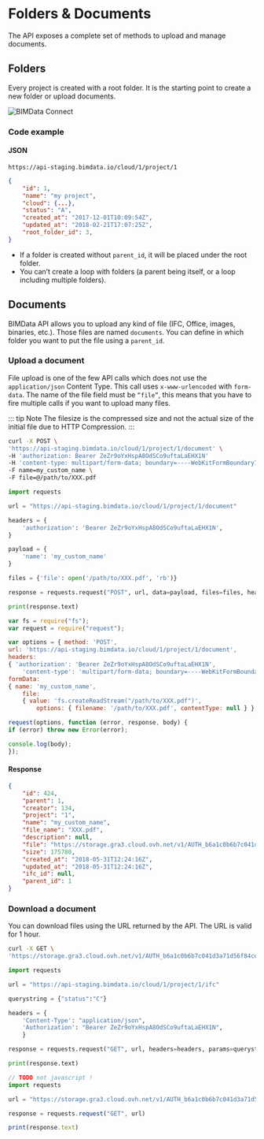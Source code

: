 # Folders & Documents

The API exposes a complete set of methods to upload and manage documents.

## Folders

Every project is created with a root folder. It is the starting point to create a new folder or upload documents.

![BIMData Connect](/assets/img/api/API-folder&document.png)

### Code example

#### JSON

`https://api-staging.bimdata.io/cloud/1/project/1`

```json
{
    "id": 1,
    "name": "my project",
    "cloud": {...},
    "status": "A",
    "created_at": "2017-12-01T10:09:54Z",
    "updated_at": "2018-02-21T17:07:25Z",
    "root_folder_id": 3,
}
```

- If a folder is created without `parent_id`, it will be placed under the root folder.
- You can’t create a loop with folders (a parent being itself, or a loop including multiple folders).

## Documents

BIMData API allows you to upload any kind of file (IFC, Office, images, binaries, etc.). Those files are named `documents`. You can define in which folder you want to put the file using a `parent_id`.

### Upload a document

File upload is one of the few API calls which does not use the `application/json` Content Type. This call uses `x-www-urlencoded` with `form-data`. The name of the file field must be `“file”`, this means that you have to fire multiple calls if you want to upload many files.

::: tip Note
The filesize is the compressed size and not the actual size of the initial file due to HTTP Compression.
:::

<code-group>
<code-block title="cURL">

```bash
curl -X POST \
'https://api-staging.bimdata.io/cloud/1/project/1/document' \
-H 'authorization: Bearer ZeZr9oYxHspA8OdSCo9uftaLaEHX1N'
-H 'content-type: multipart/form-data; boundary=----WebKitFormBoundary7MA4YWxkTrZu0gW' \
-F name=my_custom_name \
-F file=@/path/to/XXX.pdf
```
</code-block >
<code-block title="python">

```python
import requests

url = "https://api-staging.bimdata.io/cloud/1/project/1/document"

headers = {
    'authorization': 'Bearer ZeZr9oYxHspA8OdSCo9uftaLaEHX1N',
}

payload = {
    'name': 'my_custom_name'
}

files = {'file': open('/path/to/XXX.pdf', 'rb')}

response = requests.request("POST", url, data=payload, files=files, headers=headers)

print(response.text)
```
</code-block >
<code-block title="javascript">

```javascript
var fs = require("fs");
var request = require("request");

var options = { method: 'POST',
url: 'https://api-staging.bimdata.io/cloud/1/project/1/document',
headers:
{ 'authorization': 'Bearer ZeZr9oYxHspA8OdSCo9uftaLaEHX1N',
    'content-type': 'multipart/form-data; boundary=----WebKitFormBoundary7MA4YWxkTrZu0gW' },
formData:
{ name: 'my_custom_name',
    file:
    { value: 'fs.createReadStream("/path/to/XXX.pdf")',
        options: { filename: '/path/to/XXX.pdf', contentType: null } } } };

request(options, function (error, response, body) {
if (error) throw new Error(error);

console.log(body);
});
```
</code-block >
</code-group>

#### Response

```json
{
    "id": 424,
    "parent": 1,
    "creator": 134,
    "project": "1",
    "name": "my_custom_name",
    "file_name": "XXX.pdf",
    "description": null,
    "file": "https://storage.gra3.cloud.ovh.net/v1/AUTH_b6a1c0b6b7c041d3a71d56f84ce25102/bimdata-staging-dev/cloud_1/project_1/XXX.pdf?temp_url_sig=311d34059bbebc87cd7f37de244bb6b62d114679&temp_url_expires=1527771256",
    "size": 175780,
    "created_at": "2018-05-31T12:24:16Z",
    "updated_at": "2018-05-31T12:24:16Z",
    "ifc_id": null,
    "parent_id": 1
}
```

### Download a document

You can download files using the URL returned by the API. The URL is valid for 1 hour.

<code-group>
<code-block title="cURL">

```bash
curl -X GET \
'https://storage.gra3.cloud.ovh.net/v1/AUTH_b6a1c0b6b7c041d3a71d56f84ce25102/bimdata-staging-dev/cloud_1/project_1/XXX.pdf?temp_url_sig=311d34059bbebc87cd7f37de244bb6b62d114679&temp_url_expires=1527771256'
```
</code-block>

<code-block title="python">

```python
import requests

url = "https://api-staging.bimdata.io/cloud/1/project/1/ifc"

querystring = {"status":"C"}

headers = {
    'Content-Type': "application/json",
    'Authorization': "Bearer ZeZr9oYxHspA8OdSCo9uftaLaEHX1N",
    }

response = requests.request("GET", url, headers=headers, params=querystring)

print(response.text)
```
</code-block>
<code-block title="javascript">

```javascript
// TODO not javascript !
import requests

url = "https://storage.gra3.cloud.ovh.net/v1/AUTH_b6a1c0b6b7c041d3a71d56f84ce25102/bimdata-staging-dev/cloud_1/project_1/XXX.pdf?temp_url_sig=311d34059bbebc87cd7f37de244bb6b62d114679&temp_url_expires=1527771256"

response = requests.request("GET", url)

print(response.text)
```
</code-block>
</code-group>
